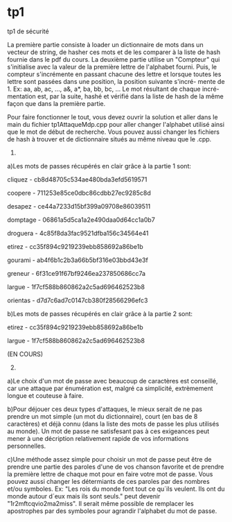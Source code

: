 # tp1
tp1 de sécurité

  La première partie consiste à loader un dictionnaire de mots dans un vecteur de string,
de hasher ces mots et de les comparer à la liste de hash fournie dans le pdf du cours.
  La deuxième partie utilise un "Compteur" qui s'initialise avec la valeur de la première
lettre de l'alphabet fourni. Puis, le compteur s'incrémente en passant chacune des lettre
et lorsque toutes les lettre sont passées dans une position, la position suivante s'incré-
mente de 1. Ex: aa, ab, ac, ..., a&, a*, ba, bb, bc, ... Le mot résultant de chaque incré-
mentation est, par la suite, hashé et vérifié dans la liste de hash de la même façon que 
dans la première partie.
 
 Pour faire fonctionner le tout, vous devez ouvrir la solution et aller dans le main du fichier
tp1AttaqueMdp.cpp pour aller changer l'alphabet utilisé ainsi que le mot de début de recherche.
Vous pouvez aussi changer les fichiers de hash à trouver et de dictionnaire situés au même niveau
que le .cpp.

1)
a)Les mots de passes récupérés en clair grâce à la partie 1 sont:

cliquez - cb8d48705c534ae480bda3efd5619571

coopere - 711253e85ce0dbc86cdbb27ec9285c8d

desapez - ce44a7233d15bf399a09708e86039511

domptage - 06861a5d5ca1a2e490daa0d64cc1a0b7

droguera - 4c85f8da3fac9521dfba156c34564e41

etirez - cc35f894c9219239ebb858692a86be1b

gourami - ab4f6b1c2b3a66b5bf316e03bbd43e3f

greneur - 6f31ce91f67bf9246ea237850686cc7a

largue - 1f7cf588b860862a2c5ad696462523b8

orientas - d7d7c6ad7c0147cb380f28566296efc3


b)Les mots de passes récupérés en clair grâce à la partie 2 sont:

etirez - cc35f894c9219239ebb858692a86be1b

largue - 1f7cf588b860862a2c5ad696462523b8

(EN COURS)

2)
a)Le choix d'un mot de passe avec beaucoup de caractères est conseillé, car une attaque par 
énumération est, malgré ca simplicité, extrèmement longue et couteuse à faire.

b)Pour déjouer ces deux types d'attaques, le mieux serait de ne pas prendre un mot simple 
(un mot du dictionnaire), court (en bas de 8 caractères) et déjà connu (dans la liste des 
mots de passe les plus utilisés au monde). Un mot de passe ne satisfesant pas à ces exigeances 
peut mener à une décription relativement rapide de vos informations personnelles.

c)Une méthode assez simple pour choisir un mot de passe peut être de prendre une partie des 
paroles d'une de vos chanson favorite et de prendre la première lettre de chaque mot pour en 
faire votre mot de passe. Vous pouvez aussi changer les détermiants de ces paroles par des nombres
et/ou symboles. Ex: "Les rois du monde font tout ce qu´ils veulent. Ils ont du monde autour d´eux 
mais ils sont seuls." peut devenir "1r2mftcqvio2ma2miss". Il serait même possible de remplacer les 
apostrophes par des symboles pour agrandir l'alphabet du mot de passe.
